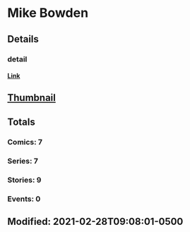 # Mike  Bowden 
## Details
### detail
#### [Link](http://marvel.com/comics/creators/13155/mike_bowden?utm_campaign=apiRef&utm_source=225578a89fc76f3d20fbffda5d17a88d)
## [Thumbnail](http://i.annihil.us/u/prod/marvel/i/mg/b/40/image_not_available.jpg)
## Totals
### Comics: 7
### Series: 7
### Stories: 9
### Events: 0
## Modified: 2021-02-28T09:08:01-0500